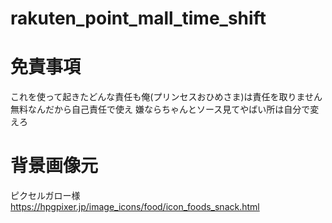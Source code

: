 # rakuten_point_mall_time_shift

# 免責事項

これを使って起きたどんな責任も俺(プリンセスおひめさま)は責任を取りません
無料なんだから自己責任で使え
嫌ならちゃんとソース見てやばい所は自分で変えろ

# 背景画像元
ピクセルガロー様
https://hpgpixer.jp/image_icons/food/icon_foods_snack.html